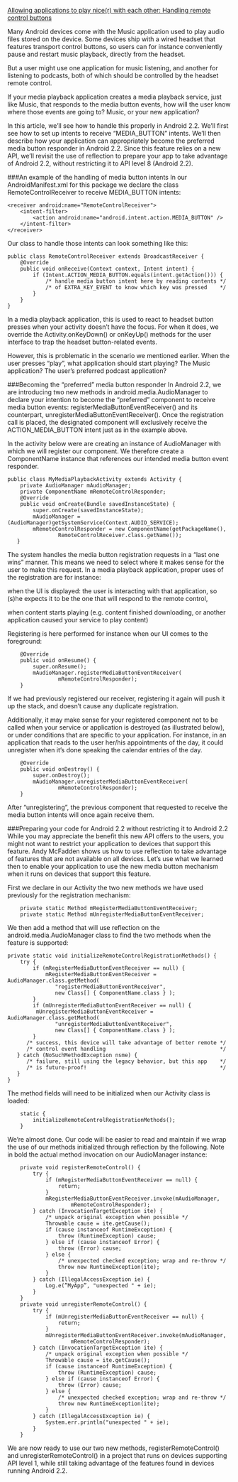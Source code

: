 [Allowing applications to play nice(r) with each other: Handling remote control buttons](http://android-developers.blogspot.hk/2010/06/allowing-applications-to-play-nicer.html)

Many Android devices come with the Music application used to play audio files stored on the device. Some devices ship with a wired headset that features transport control buttons, so users can for instance conveniently pause and restart music playback, directly from the headset.

But a user might use one application for music listening, and another for listening to podcasts, both of which should be controlled by the headset remote control.

If your media playback application creates a media playback service, just like Music, that responds to the media button events, how will the user know where those events are going to? Music, or your new application?

In this article, we’ll see how to handle this properly in Android 2.2. We’ll first see how to set up intents to receive “MEDIA_BUTTON” intents. We’ll then describe how your application can appropriately become the preferred media button responder in Android 2.2. Since this feature relies on a new API, we’ll revisit the use of reflection to prepare your app to take advantage of Android 2.2, without restricting it to API level 8 (Android 2.2).

###An example of the handling of media button intents
In our AndroidManifest.xml for this package we declare the class RemoteControlReceiver to receive MEDIA_BUTTON intents:

```
<receiver android:name="RemoteControlReceiver">
    <intent-filter>
        <action android:name="android.intent.action.MEDIA_BUTTON" />
    </intent-filter>
</receiver>
```

Our class to handle those intents can look something like this:

```
public class RemoteControlReceiver extends BroadcastReceiver {
    @Override
    public void onReceive(Context context, Intent intent) {
        if (Intent.ACTION_MEDIA_BUTTON.equals(intent.getAction())) {
            /* handle media button intent here by reading contents */
            /* of EXTRA_KEY_EVENT to know which key was pressed    */
        }
    }
}
```

In a media playback application, this is used to react to headset button presses when your activity doesn’t have the focus. For when it does, we override the Activity.onKeyDown() or onKeyUp() methods for the user interface to trap the headset button-related events.

However, this is problematic in the scenario we mentioned earlier. When the user presses “play”, what application should start playing? The Music application? The user’s preferred podcast application?

###Becoming the “preferred” media button responder
In Android 2.2, we are introducing two new methods in android.media.AudioManager to declare your intention to become the “preferred” component to receive media button events: registerMediaButtonEventReceiver() and its counterpart, unregisterMediaButtonEventReceiver(). Once the registration call is placed, the designated component will exclusively receive the ACTION_MEDIA_BUTTON intent just as in the example above.

In the activity below were are creating an instance of AudioManager with which we will register our component. We therefore create a ComponentName instance that references our intended media button event responder.

```
public class MyMediaPlaybackActivity extends Activity {
	private AudioManager mAudioManager;
	private ComponentName mRemoteControlResponder;
	@Override
	public void onCreate(Bundle savedInstanceState) {
   		super.onCreate(savedInstanceState);
   		mAudioManager = (AudioManager)getSystemService(Context.AUDIO_SERVICE);
   		mRemoteControlResponder = new ComponentName(getPackageName(),
                RemoteControlReceiver.class.getName());
   }
```

The system handles the media button registration requests in a “last one wins” manner. This means we need to select where it makes sense for the user to make this request. In a media playback application, proper uses of the registration are for instance:

when the UI is displayed: the user is interacting with that application, so (s)he expects it to be the one that will respond to the remote control,

when content starts playing (e.g. content finished downloading, or another application caused your service to play content)

Registering is here performed for instance when our UI comes to the foreground:

```
    @Override
    public void onResume() {
        super.onResume();
        mAudioManager.registerMediaButtonEventReceiver(
                mRemoteControlResponder);
    }
```
    
If we had previously registered our receiver, registering it again will push it up the stack, and doesn’t cause any duplicate registration.

Additionally, it may make sense for your registered component not to be called when your service or application is destroyed (as illustrated below), or under conditions that are specific to your application. For instance, in an application that reads to the user her/his appointments of the day, it could unregister when it’s done speaking the calendar entries of the day.

```
    @Override
    public void onDestroy() {
        super.onDestroy();
        mAudioManager.unregisterMediaButtonEventReceiver(
                mRemoteControlResponder);
    }
```    
    
After “unregistering”, the previous component that requested to receive the media button intents will once again receive them.

###Preparing your code for Android 2.2 without restricting it to Android 2.2
While you may appreciate the benefit this new API offers to the users, you might not want to restrict your application to devices that support this feature. Andy McFadden shows us how to use reflection to take advantage of features that are not available on all devices. Let’s use what we learned then to enable your application to use the new media button mechanism when it runs on devices that support this feature.

First we declare in our Activity the two new methods we have used previously for the registration mechanism:

```
    private static Method mRegisterMediaButtonEventReceiver;
    private static Method mUnregisterMediaButtonEventReceiver;
```
    
We then add a method that will use reflection on the android.media.AudioManager class to find the two methods when the feature is supported:

```
private static void initializeRemoteControlRegistrationMethods() {
	try {
		if (mRegisterMediaButtonEventReceiver == null) {
         	mRegisterMediaButtonEventReceiver = AudioManager.class.getMethod(
               "registerMediaButtonEventReceiver",
               new Class[] { ComponentName.class } );
      	}
      	if (mUnregisterMediaButtonEventReceiver == null) {
         mUnregisterMediaButtonEventReceiver = AudioManager.class.getMethod(
               "unregisterMediaButtonEventReceiver",
               new Class[] { ComponentName.class } );
      	}
      /* success, this device will take advantage of better remote */
      /* control event handling                                    */
   } catch (NoSuchMethodException nsme) {
      /* failure, still using the legacy behavior, but this app    */
      /* is future-proof!                                          */
   }
}
```

The method fields will need to be initialized when our Activity class is loaded:

```
    static {
        initializeRemoteControlRegistrationMethods();
    }
```
    
We’re almost done. Our code will be easier to read and maintain if we wrap the use of our methods initialized through reflection by the following. Note in bold the actual method invocation on our AudioManager instance:

```
    private void registerRemoteControl() {
        try {
            if (mRegisterMediaButtonEventReceiver == null) {
                return;
            }
            mRegisterMediaButtonEventReceiver.invoke(mAudioManager,
                    mRemoteControlResponder);
        } catch (InvocationTargetException ite) {
            /* unpack original exception when possible */
            Throwable cause = ite.getCause();
            if (cause instanceof RuntimeException) {
                throw (RuntimeException) cause;
            } else if (cause instanceof Error) {
                throw (Error) cause;
            } else {
                /* unexpected checked exception; wrap and re-throw */
                throw new RuntimeException(ite);
            }
        } catch (IllegalAccessException ie) {
            Log.e(”MyApp”, "unexpected " + ie);
        }
    }
    private void unregisterRemoteControl() {
        try {
            if (mUnregisterMediaButtonEventReceiver == null) {
                return;
            }
            mUnregisterMediaButtonEventReceiver.invoke(mAudioManager,
                    mRemoteControlResponder);
        } catch (InvocationTargetException ite) {
            /* unpack original exception when possible */
            Throwable cause = ite.getCause();
            if (cause instanceof RuntimeException) {
                throw (RuntimeException) cause;
            } else if (cause instanceof Error) {
                throw (Error) cause;
            } else {
                /* unexpected checked exception; wrap and re-throw */
                throw new RuntimeException(ite);
            }
        } catch (IllegalAccessException ie) {
            System.err.println("unexpected " + ie);  
        }
    }
```    
  
We are now ready to use our two new methods, registerRemoteControl() and unregisterRemoteControl() in a project that runs on devices supporting API level 1, while still taking advantage of the features found in devices running Android 2.2.